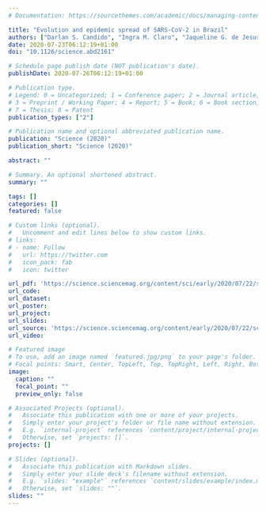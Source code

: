```yaml
---
# Documentation: https://sourcethemes.com/academic/docs/managing-content/

title: "Evolution and epidemic spread of SARS-CoV-2 in Brazil"
authors: ["Darlan S. Candido", "Ingra M. Claro", "Jaqueline G. de Jesus", "William M. Souza", "Filipe R. R. Moreira", "Simon Dellicour", "Thomas A. Mellan", "others","Swapnil Mishra", "Oliver G. Pybus", "Ester C. Sabino", "Nuno Rodrigues Faria"]
date: 2020-07-23T06:12:19+01:00
doi: "10.1126/science.abd2161"

# Schedule page publish date (NOT publication's date).
publishDate: 2020-07-26T06:12:19+01:00

# Publication type.
# Legend: 0 = Uncategorized; 1 = Conference paper; 2 = Journal article;
# 3 = Preprint / Working Paper; 4 = Report; 5 = Book; 6 = Book section;
# 7 = Thesis; 8 = Patent
publication_types: ["2"]

# Publication name and optional abbreviated publication name.
publication: "Science (2020)"
publication_short: "Science (2020)"

abstract: ""

# Summary. An optional shortened abstract.
summary: ""

tags: []
categories: []
featured: false

# Custom links (optional).
#   Uncomment and edit lines below to show custom links.
# links:
# - name: Follow
#   url: https://twitter.com
#   icon_pack: fab
#   icon: twitter

url_pdf: 'https://science.sciencemag.org/content/sci/early/2020/07/22/science.abd2161.full.pdf'
url_code:
url_dataset:
url_poster:
url_project:
url_slides:
url_source: 'https://science.sciencemag.org/content/early/2020/07/22/science.abd2161'
url_video:

# Featured image
# To use, add an image named `featured.jpg/png` to your page's folder. 
# Focal points: Smart, Center, TopLeft, Top, TopRight, Left, Right, BottomLeft, Bottom, BottomRight.
image:
  caption: ""
  focal_point: ""
  preview_only: false

# Associated Projects (optional).
#   Associate this publication with one or more of your projects.
#   Simply enter your project's folder or file name without extension.
#   E.g. `internal-project` references `content/project/internal-project/index.md`.
#   Otherwise, set `projects: []`.
projects: []

# Slides (optional).
#   Associate this publication with Markdown slides.
#   Simply enter your slide deck's filename without extension.
#   E.g. `slides: "example"` references `content/slides/example/index.md`.
#   Otherwise, set `slides: ""`.
slides: ""
---
```


